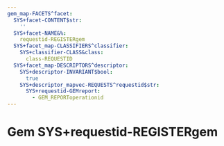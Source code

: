 ```yaml
---
gem_map-FACETS^facet:
  SYS+facet-CONTENT$str:
    ''
  SYS+facet-NAME&%:
    requestid-REGISTERgem
  SYS+facet_map-CLASSIFIERS^classifier:
    SYS+classifier-CLASS&class:
      class-REQUESTID
  SYS+facet_map-DESCRIPTORS^descriptor:
    SYS+descriptor-INVARIANT$bool:
      true
    SYS+descriptor_mapvec-REQUESTS^requestid$str:
      SYS+requestid-GEMreport:
        - GEM_REPORToperationid
---
```

# Gem SYS+requestid-REGISTERgem

